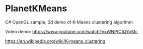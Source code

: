 PlanetKMeans
============

C# OpenGL sample, 3d demo of K-Means clustering algorithm

Video demo:
https://www.youtube.com/watch?v=WNPtCIQYqMc


https://en.wikipedia.org/wiki/K-means_clustering
